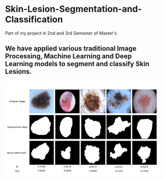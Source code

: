 # Skin-Lesion-Segmentation-and-Classification
 Part of my project in 2nd and 3rd Semester of Master's 
<h2> We have applied various traditional Image Processing, Machine Learning and Deep Learning models to segment and classify Skin Lesions. </h2>
<div style="display:flex">
    <img src="CAD.png" alt="Skin Lesion Image" width="512px">
</div>
